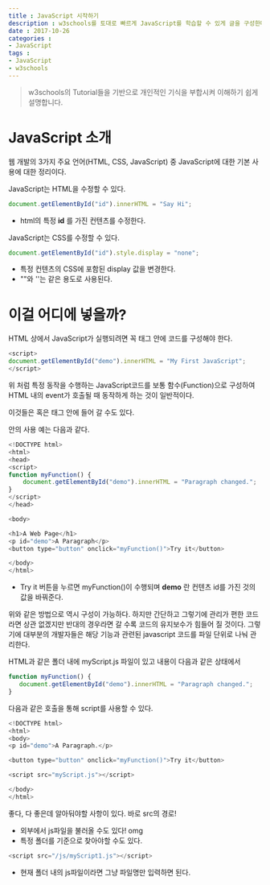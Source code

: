 ```yaml
---
title : JavaScript 시작하기
description : w3schools를 토대로 빠르게 JavaScript를 학습할 수 있게 글을 구성한다.
date : 2017-10-26
categories :
- JavaScript
tags :
- JavaScript
- w3schools
---
```


> w3schools의 Tutorial들을 기반으로 개인적인 기식을 부합시켜 이해하기 쉽게 설명합니다.

# JavaScript 소개
웹 개발의 3가지 주요 언어(HTML, CSS, JavaScript) 중 JavaScript에 대한 기본 사용에 대한 정리이다.

JavaScript는 HTML을 수정할 수 있다.
```JavaScript
document.getElementById("id").innerHTML = "Say Hi";
```
- html의 특정 **id** 를 가진 컨텐츠를 수정한다.

JavaScript는 CSS를 수정할 수 있다.
```JavaScript
document.getElementById("id").style.display = "none";
```
- 특정 컨텐츠의 CSS에 포함된 display 값을 변경한다.
- ""와 ''는 같은 용도로 사용된다.

# 이걸 어디에 넣을까?
HTML 상에서 JavaScript가 실행되려면 꼭 <script></script> 태그 안에 코드를 구성해야 한다.
```JavaScript
<script>
document.getElementById("demo").innerHTML = "My First JavaScript";
</script>
```

위 처럼 특정 동작을 수행하는 JavaScript코드를 보통 함수(Function)으로 구성하여 HTML 내의 event가 호출될 때 동작하게 하는 것이 일반적이다.

이것들은 <head> 혹은 <body> 태그 안에 들어 갈 수도 있다.

<head> 안의 사용 예는 다음과 같다.

```JavaScript
<!DOCTYPE html>
<html>
<head>
<script>
function myFunction() {
    document.getElementById("demo").innerHTML = "Paragraph changed.";
}
</script>
</head>

<body>

<h1>A Web Page</h1>
<p id="demo">A Paragraph</p>
<button type="button" onclick="myFunction()">Try it</button>

</body>
</html>
```
- Try it 버튼을 누르면 myFunction()이 수행되며 **demo** 란 컨텐츠 id를 가진 것의 값을 바꿔준다.

위와 같은 방법으로 <body> 역시 구성이 가능하다.
하지만 간단하고 그렇기에 관리가 편한 코드라면 상관 없겠지만 반대의 경우라면 갈 수록 코드의 유지보수가 힘들어 질 것이다.
그렇기에 대부분의 개발자들은 해당 기능과 관련된 javascript 코드를 파일 단위로 나눠 관리한다.

HTML과 같은 폴더 내에 myScript.js 파일이 있고 내용이 다음과 같은 상태에서
```JavaScript
function myFunction() {
   document.getElementById("demo").innerHTML = "Paragraph changed.";
}
```

다음과 같은 호출을 통해 script를 사용할 수 있다.
```JavaScript
<!DOCTYPE html>
<html>
<body>
<p id="demo">A Paragraph.</p>

<button type="button" onclick="myFunction()">Try it</button>

<script src="myScript.js"></script>

</body>
</html>
```
좋다, 다 좋은데 알아둬야할 사항이 있다. 바로 src의 경로!
- 외부에서 js파일을 불러올 수도 있다! omg
- 특정 폴더를 기준으로 찾아야할 수도 있다.
```JavaScript
<script src="/js/myScript1.js"></script>
```
- 현재 폴더 내의 js파일이라면 그냥 파일명만 입력하면 된다.

